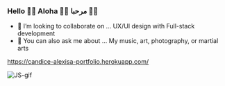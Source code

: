 ### Hello 👋🏾  Aloha 👋🏾  مرحبا  👋🏾

- 👯 I’m looking to collaborate on ... UX/UI design with Full-stack development
- 💬 You can also ask me about ... My music, art,  photography, or martial arts

https://candice-alexisa-portfolio.herokuapp.com/

![JS-gif](https://media2.giphy.com/media/l46ChKeGsmsfE3Un6/source.gif)
<!--
**AlekiChrome/AlekiChrome** is a ✨ _special_ ✨ repository because its `README.md` (this file) appears on your GitHub profile.

Here are some ideas to get you started:

- 🔭 I’m currently working on ... 
- 🌱 I’m currently learning ... 
- 👯 I’m looking to collaborate on ... Incorporating UX/UI design with Full-stack development
- 🤔 I’m looking for help with ...
- 💬 Ask me about ...
- 📫 How to reach me: ...
- 😄 Pronouns: ...
- ⚡ Fun fact: ...
-->
